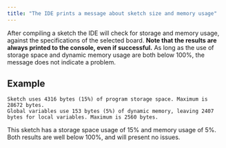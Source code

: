 ```yaml
---
title: "The IDE prints a message about sketch size and memory usage"
---
```


After compiling a sketch the IDE will check for storage and memory usage, against the specifications of the selected board. **Note that the results are always printed to the console, even if successful.** As long as the use of storage space and dynamic memory usage are both below 100%, the message does not indicate a problem.

## Example

```
Sketch uses 4316 bytes (15%) of program storage space. Maximum is 28672 bytes.
Global variables use 153 bytes (5%) of dynamic memory, leaving 2407 bytes for local variables. Maximum is 2560 bytes.
```

This sketch has a storage space usage of 15% and memory usage of 5%. Both results are well below 100%, and will present no issues.

